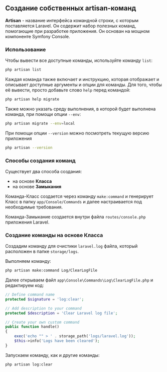 ## Создание собственных artisan-команд 

**Artisan** - название интерфейса командной строки, с которым поставляется Laravel. Он содержит набор полезных команд, 
помогающие при разработке приложения. Он основан на мощном компоненте Symfony Console. 

### Использование

Чтобы вывести все доступные команды, используйте команду `list`:

```sh
php artisan list 
```

Каждая команда также включает и инструкцию, которая отображает и описывает доступные аргументы и опции для команды. 
Для того, чтобы её вывести, просто добавьте слово `help` перед командой:

```sh
php artisan help migrate
```

Также можно указать среду выполнения, в которой будет выполнена команда, при помощи опции `--env`:

```sh
php artisan migrate --env=local
```

При помощи опции `--version` можно посмотреть текущую версию приложения 

```sh
php artisan --version
```

### Способы создания команд 

Существует два способа создания: 
- на основе **Класса**
- на основе **Замыкания**

Команда-Класс создается через команду `make:command` и генерирует Класс в папку `app/Console/Commands` 
и далее настраивается под необходимые требования.

Команда-Замыкание создается внутри файла `routes/console.php` приложения Laravel.

### Создание команды на основе Класса

Создадим команду для очистики `laravel.log` файла, который расположен в папке `storage/logs`.

Выполняем команду: 

```sh
php artisan make:command Log/ClearLogFile
```

Далее открываем файл `app\Console\Commands\Log\ClearLogFile.php` и редактируем код: 

```php
// Define command name
protected $signature = 'log:clear';

// Add description to your command
protected $description = 'Clear Laravel log file';

// Create your own custom command
public function handle()
{
    exec('echo "" > ' . storage_path('logs/laravel.log'));
    $this->info('Logs have been cleared');
}
```

Запускаем команду, как и другие команды:

```sh
php artisan log:clear
```
